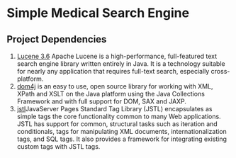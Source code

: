 # Simple Medical Search Engine

## Project Dependencies

1. [Lucene 3.6](http://lucene.apache.org/core/) Apache Lucene is a high-performance, full-featured text search engine library written entirely in Java. It is a technology suitable for nearly any application that requires full-text search, especially cross-platform.
2. [dom4j](http://dom4j.sourceforge.net/) is an easy to use, open source library for working with XML, XPath and XSLT on the Java platform using the Java Collections Framework and with full support for DOM, SAX and JAXP.
3. [jstl](http://www.oracle.com/technetwork/java/index-jsp-135995.html)JavaServer Pages Standard Tag Library (JSTL) encapsulates as simple tags the core functionality common to many Web applications. JSTL has support for common, structural tasks such as iteration and conditionals, tags for manipulating XML documents, internationalization tags, and SQL tags. It also provides a framework for integrating existing custom tags with JSTL tags. 
